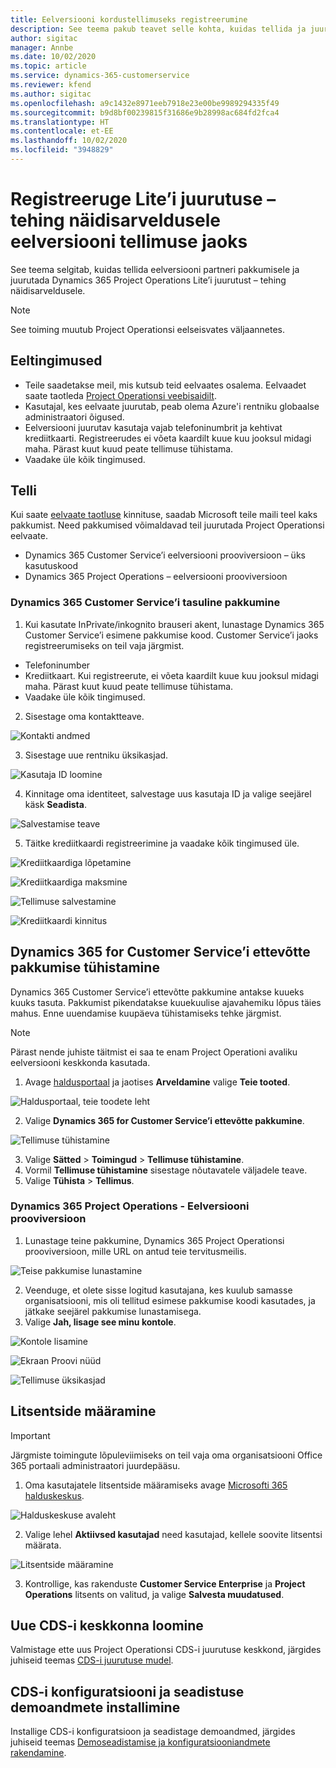 ```yaml
---
title: Eelversiooni kordustellimuseks registreerumine
description: See teema pakub teavet selle kohta, kuidas tellida ja juurutada Project Operations Lite’i juurutust – tehing näidisarveldusele.
author: sigitac
manager: Annbe
ms.date: 10/02/2020
ms.topic: article
ms.service: dynamics-365-customerservice
ms.reviewer: kfend
ms.author: sigitac
ms.openlocfilehash: a9c1432e8971eeb7918e23e00be9989294335f49
ms.sourcegitcommit: b9d8bf00239815f31686e9b28998ac684fd2fca4
ms.translationtype: HT
ms.contentlocale: et-EE
ms.lasthandoff: 10/02/2020
ms.locfileid: "3948829"
---
```

# <a name="sign-up-for-a-preview-subscription-for-lite-deployment--deal-to-proforma-invoicing"></a>Registreeruge Lite’i juurutuse – tehing näidisarveldusele eelversiooni tellimuse jaoks

See teema selgitab, kuidas tellida eelversiooni partneri pakkumisele ja juurutada Dynamics 365 Project Operations Lite’i juurutust – tehing näidisarveldusele.

> [!NOTE]
> See toiming muutub Project Operationsi eelseisvates väljaannetes.

## <a name="prerequisites"></a>Eeltingimused

- Teile saadetakse meil, mis kutsub teid eelvaates osalema. Eelvaadet saate taotleda [Project Operationsi veebisaidilt](https://dynamics.microsoft.com/en-us/project-operations/overview/).
- Kasutajal, kes eelvaate juurutab, peab olema Azure'i rentniku globaalse administraatori õigused.
- Eelversiooni juurutav kasutaja vajab telefoninumbrit ja kehtivat krediitkaarti. Registreerudes ei võeta kaardilt kuue kuu jooksul midagi maha. Pärast kuut kuud peate tellimuse tühistama. 
- Vaadake üle kõik tingimused.

## <a name="subscribe"></a>Telli

Kui saate [eelvaate taotluse](https://forms.office.com/FormsPro/Pages/ResponsePage.aspx?id=v4j5cvGGr0GRqy180BHbR56j8lZs0FdAvwT75_WNFyxUMkRDV1NYQU5TNjE2VjhKOVBUNVg2R0s1NC4u) kinnituse, saadab Microsoft teile maili teel kaks pakkumist. Need pakkumised võimaldavad teil juurutada Project Operationsi eelvaate.

- Dynamics 365 Customer Service’i eelversiooni prooviversioon – üks kasutuskood
- Dynamics 365 Project Operations – eelversiooni prooviversioon

### <a name="dynamics-365-customer-service-paid-offer"></a>Dynamics 365 Customer Service’i tasuline pakkumine

1. Kui kasutate InPrivate/inkognito brauseri akent, lunastage Dynamics 365 Customer Service’i esimene pakkumise kood. Customer Service’i jaoks registreerumiseks on teil vaja järgmist.

- Telefoninumber
- Krediitkaart. Kui registreerute, ei võeta kaardilt kuue kuu jooksul midagi maha. Pärast kuut kuud peate tellimuse tühistama.
- Vaadake üle kõik tingimused.

2. Sisestage oma kontaktteave.

![Kontakti andmed](./media/1ContactInformation.png)

3. Sisestage uue rentniku üksikasjad.

![Kasutaja ID loomine](./media/2CreateUserID.png)

4. Kinnitage oma identiteet, salvestage uus kasutaja ID ja valige seejärel käsk **Seadista**.

![Salvestamise teave](./media/3SaveInfo.png)

5. Täitke krediitkaardi registreerimine ja vaadake kõik tingimused üle. 

![Krediitkaardiga lõpetamine](./media/4CompleteCreditCard.png)

![Krediitkaardiga maksmine](./media/5CreditCardCheckout.png)

![Tellimuse salvestamine](./media/6SaveOrder.png)

![Krediitkaardi kinnitus](./media/7Confirmation.png)

## <a name="cancel-the-dynamics-365-customer-service-enterprise-offer"></a>Dynamics 365 for Customer Service’i ettevõtte pakkumise tühistamine

Dynamics 365 Customer Service’i ettevõtte pakkumine antakse kuueks kuuks tasuta. Pakkumist pikendatakse kuuekuulise ajavahemiku lõpus täies mahus. Enne uuendamise kuupäeva tühistamiseks tehke järgmist. 

> [!NOTE]
> Pärast nende juhiste täitmist ei saa te enam Project Operationi avaliku eelversiooni keskkonda kasutada.

1. Avage [haldusportaal](https://admin.microsoft.com/) ja jaotises **Arveldamine** valige **Teie tooted**.

![Haldusportaal, teie toodete leht](./media/8AdminPortal.png)

2. Valige **Dynamics 365 for Customer Service’i ettevõtte pakkumine**.

![Tellimuse tühistamine](./media/9CancelSubscription.png)

3. Valige **Sätted** > **Toimingud** > **Tellimuse tühistamine**.
4. Vormil **Tellimuse tühistamine** sisestage nõutavatele väljadele teave.
5. Valige **Tühista** > **Tellimus**.

### <a name="dynamics-365-project-operations--preview-trial"></a>Dynamics 365 Project Operations - Eelversiooni prooviversioon

1. Lunastage teine pakkumine, Dynamics 365 Project Operationsi prooviversioon, mille URL on antud teie tervitusmeilis.

![Teise pakkumise lunastamine](./media/10RedeemOffer2.png)

2. Veenduge, et olete sisse logitud kasutajana, kes kuulub samasse organisatsiooni, mis oli tellitud esimese pakkumise koodi kasutades, ja jätkake seejärel pakkumise lunastamisega. 
3. Valige **Jah, lisage see minu kontole**.

![Kontole lisamine](./media/11AddToAccount.png)

![Ekraan Proovi nüüd](./media/12TryNow.png)

![Tellimuse üksikasjad](./media/13Confirmation.png)

## <a name="assign-licenses"></a>Litsentside määramine

> [!IMPORTANT]
> Järgmiste toimingute lõpuleviimiseks on teil vaja oma organisatsiooni Office 365 portaali administraatori juurdepääsu.

1. Oma kasutajatele litsentside määramiseks avage [Microsofti 365 halduskeskus](https://portal.office.com/).

![Halduskeskuse avaleht](./media/14AdminPortal.png)

2. Valige lehel **Aktiivsed kasutajad** need kasutajad, kellele soovite litsentsi määrata.

![Litsentside määramine](./media/15AssignLicenses.png)

3. Kontrollige, kas rakenduste **Customer Service Enterprise** ja **Project Operations** litsents on valitud, ja valige **Salvesta muudatused**.

## <a name="create-a-new-cds-environment"></a>Uue CDS-i keskkonna loomine

Valmistage ette uus Project Operationsi CDS-i juurutuse keskkond, järgides juhiseid teemas [CDS-i juurutuse mudel](lite-deployment.md).

## <a name="install-a-cds-configuration-and-setup-demo-data"></a>CDS-i konfiguratsiooni ja seadistuse demoandmete installimine

Installige CDS-i konfiguratsioon ja seadistage demoandmed, järgides juhiseid teemas [Demoseadistamise ja konfiguratsiooniandmete rakendamine](lite-apply-demo-setup-config-data.md).
